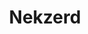 <h1 align="center">Nekzerd</h1>

<p align="center">
    <a href="https://github.com/SubhamRaoniar28/github-readme-streak-stats">
        <img title="🔥 Obtenez des statistiques de séquences pour votre profil sur git.io/streak-stats" alt="" src="https://github-readme-streak-stats.herokuapp.com/?user=Nekzerd&theme=black-ice&hide_border=true&stroke=0000&background=060A0CD0"/>
    </a>
</p>
